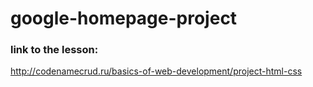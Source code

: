 # google-homepage-project

### link to the lesson:
http://codenamecrud.ru/basics-of-web-development/project-html-css

